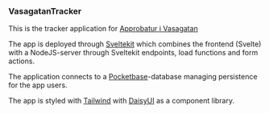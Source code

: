 ### VasagatanTracker

This is the tracker application for [Approbatur i Vasagatan](https://spektrum.fi/vasagatan)

The app is deployed through [Sveltekit](https://kit.svelte.dev) which combines the frontend (Svelte) with a NodeJS-server through Sveltekit endpoints, load functions and form actions.

The application connects to a [Pocketbase](https://pocketbase.io)-database managing persistence for the app users.

The app is styled with [Tailwind](https://tailwindcss.com) with [DaisyUI](https://daisyui.com) as a component library.